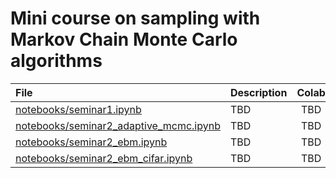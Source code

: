 # Mini course on sampling with Markov Chain Monte Carlo algorithms

| File | Description | Colab |
|:-----|:------------|:-----:|
| [notebooks/seminar1.ipynb](https://github.com/sverdoot/sampling/tree/master/notebooks/seminar1.ipynb) | TBD | TBD |
| [notebooks/seminar2_adaptive_mcmc.ipynb](https://github.com/sverdoot/sampling/tree/master/notebooks/seminar2_adaptive_mcmc.ipynb) | TBD | TBD |
| [notebooks/seminar2_ebm.ipynb](https://github.com/sverdoot/sampling/tree/master/notebooks/seminar2_ebm.ipynb) | TBD | TBD |
| [notebooks/seminar2_ebm_cifar.ipynb](https://github.com/sverdoot/sampling/tree/master/notebooks/seminar2_ebm_cifar.ipynb) | TBD | TBD |

